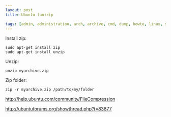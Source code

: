 ```yaml
---
layout: post
title: Ubuntu (un)zip

tags: [admin, administration, arch, archive, cmd, dump, howto, linux, shell, ubuntu, unzip, zip]
---
```


Install zip:

    sudo apt-get install zip
    sudo apt-get install unzip

Unzip:

    unzip myarchive.zip

Zip folder:

    zip -r myarchive.zip /path/to/my/folder

http://help.ubuntu.com/community/FileCompression

http://ubuntuforums.org/showthread.php?t=83877
